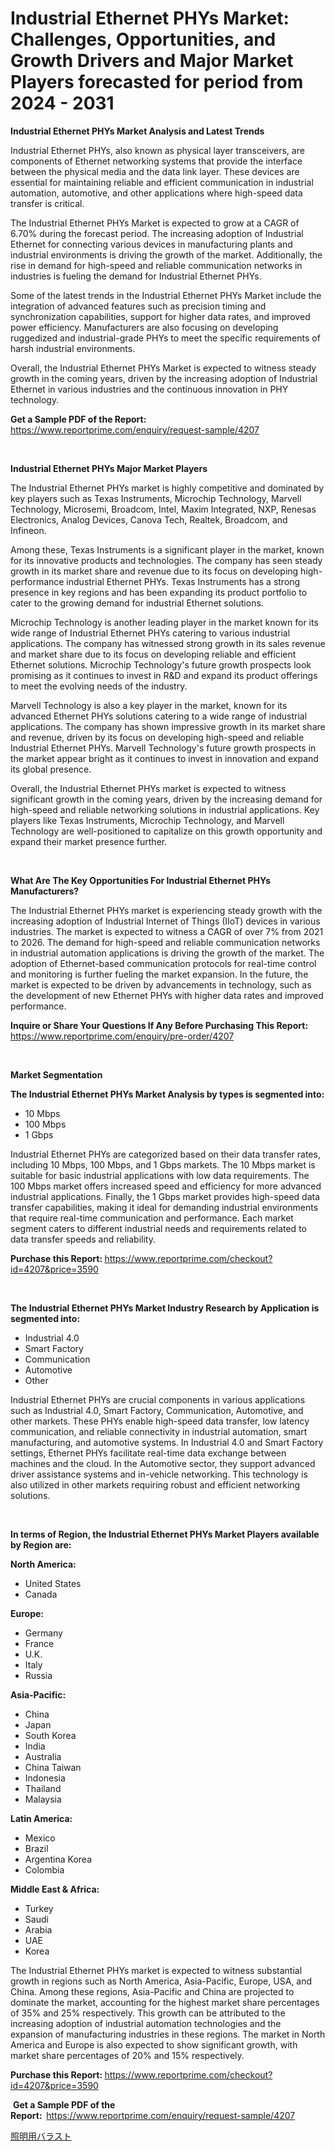 <p><h1>Industrial Ethernet PHYs Market: Challenges, Opportunities, and Growth Drivers and Major Market Players forecasted for period from 2024 - 2031</h1></p><p><strong>Industrial Ethernet PHYs Market Analysis and Latest Trends</strong></p>
<p><p>Industrial Ethernet PHYs, also known as physical layer transceivers, are components of Ethernet networking systems that provide the interface between the physical media and the data link layer. These devices are essential for maintaining reliable and efficient communication in industrial automation, automotive, and other applications where high-speed data transfer is critical.</p><p>The Industrial Ethernet PHYs Market is expected to grow at a CAGR of 6.70% during the forecast period. The increasing adoption of Industrial Ethernet for connecting various devices in manufacturing plants and industrial environments is driving the growth of the market. Additionally, the rise in demand for high-speed and reliable communication networks in industries is fueling the demand for Industrial Ethernet PHYs.</p><p>Some of the latest trends in the Industrial Ethernet PHYs Market include the integration of advanced features such as precision timing and synchronization capabilities, support for higher data rates, and improved power efficiency. Manufacturers are also focusing on developing ruggedized and industrial-grade PHYs to meet the specific requirements of harsh industrial environments.</p><p>Overall, the Industrial Ethernet PHYs Market is expected to witness steady growth in the coming years, driven by the increasing adoption of Industrial Ethernet in various industries and the continuous innovation in PHY technology.</p></p>
<p><strong>Get a Sample PDF of the Report:&nbsp;</strong> <a href="https://www.reportprime.com/enquiry/request-sample/4207">https://www.reportprime.com/enquiry/request-sample/4207</a></p>
<p>&nbsp;</p>
<p><strong>Industrial Ethernet PHYs Major Market Players</strong></p>
<p><p>The Industrial Ethernet PHYs market is highly competitive and dominated by key players such as Texas Instruments, Microchip Technology, Marvell Technology, Microsemi, Broadcom, Intel, Maxim Integrated, NXP, Renesas Electronics, Analog Devices, Canova Tech, Realtek, Broadcom, and Infineon.</p><p>Among these, Texas Instruments is a significant player in the market, known for its innovative products and technologies. The company has seen steady growth in its market share and revenue due to its focus on developing high-performance industrial Ethernet PHYs. Texas Instruments has a strong presence in key regions and has been expanding its product portfolio to cater to the growing demand for industrial Ethernet solutions.</p><p>Microchip Technology is another leading player in the market known for its wide range of Industrial Ethernet PHYs catering to various industrial applications. The company has witnessed strong growth in its sales revenue and market share due to its focus on developing reliable and efficient Ethernet solutions. Microchip Technology's future growth prospects look promising as it continues to invest in R&D and expand its product offerings to meet the evolving needs of the industry.</p><p>Marvell Technology is also a key player in the market, known for its advanced Ethernet PHYs solutions catering to a wide range of industrial applications. The company has shown impressive growth in its market share and revenue, driven by its focus on developing high-speed and reliable Industrial Ethernet PHYs. Marvell Technology's future growth prospects in the market appear bright as it continues to invest in innovation and expand its global presence.</p><p>Overall, the Industrial Ethernet PHYs market is expected to witness significant growth in the coming years, driven by the increasing demand for high-speed and reliable networking solutions in industrial applications. Key players like Texas Instruments, Microchip Technology, and Marvell Technology are well-positioned to capitalize on this growth opportunity and expand their market presence further.</p></p>
<p>&nbsp;</p>
<p><strong>What Are The Key Opportunities For Industrial Ethernet PHYs Manufacturers?</strong></p>
<p><p>The Industrial Ethernet PHYs market is experiencing steady growth with the increasing adoption of Industrial Internet of Things (IIoT) devices in various industries. The market is expected to witness a CAGR of over 7% from 2021 to 2026. The demand for high-speed and reliable communication networks in industrial automation applications is driving the growth of the market. The adoption of Ethernet-based communication protocols for real-time control and monitoring is further fueling the market expansion. In the future, the market is expected to be driven by advancements in technology, such as the development of new Ethernet PHYs with higher data rates and improved performance.</p></p>
<p><strong>Inquire or Share Your Questions If Any Before Purchasing This Report:</strong> <a href="https://www.reportprime.com/enquiry/pre-order/4207">https://www.reportprime.com/enquiry/pre-order/4207</a></p>
<p>&nbsp;</p>
<p><strong>Market Segmentation</strong></p>
<p><strong>The Industrial Ethernet PHYs Market Analysis by types is segmented into:</strong></p>
<p><ul><li>10 Mbps</li><li>100 Mbps</li><li>1 Gbps</li></ul></p>
<p><p>Industrial Ethernet PHYs are categorized based on their data transfer rates, including 10 Mbps, 100 Mbps, and 1 Gbps markets. The 10 Mbps market is suitable for basic industrial applications with low data requirements. The 100 Mbps market offers increased speed and efficiency for more advanced industrial applications. Finally, the 1 Gbps market provides high-speed data transfer capabilities, making it ideal for demanding industrial environments that require real-time communication and performance. Each market segment caters to different industrial needs and requirements related to data transfer speeds and reliability.</p></p>
<p><strong>Purchase this Report:&nbsp;</strong><a href="https://www.reportprime.com/checkout?id=4207&price=3590">https://www.reportprime.com/checkout?id=4207&price=3590</a></p>
<p>&nbsp;</p>
<p><strong>The Industrial Ethernet PHYs Market Industry Research by Application is segmented into:</strong></p>
<p><ul><li>Industrial 4.0</li><li>Smart Factory</li><li>Communication</li><li>Automotive</li><li>Other</li></ul></p>
<p><p>Industrial Ethernet PHYs are crucial components in various applications such as Industrial 4.0, Smart Factory, Communication, Automotive, and other markets. These PHYs enable high-speed data transfer, low latency communication, and reliable connectivity in industrial automation, smart manufacturing, and automotive systems. In Industrial 4.0 and Smart Factory settings, Ethernet PHYs facilitate real-time data exchange between machines and the cloud. In the Automotive sector, they support advanced driver assistance systems and in-vehicle networking. This technology is also utilized in other markets requiring robust and efficient networking solutions.</p></p>
<p>&nbsp;</p>
<p><strong>In terms of Region, the Industrial Ethernet PHYs Market Players available by Region are:</strong></p>
<p>
    <p> <strong> North America: </strong>
        <ul>
            <li>United States</li>
            <li>Canada</li>
        </ul>
        </p> 
    <p> <strong> Europe: </strong>
        <ul>
            <li>Germany</li>
            <li>France</li>
            <li>U.K.</li>
            <li>Italy</li>
            <li>Russia</li>
        </ul>
        </p> 
    <p> <strong> Asia-Pacific: </strong>
        <ul>
            <li>China</li>
            <li>Japan</li>
            <li>South Korea</li>
            <li>India</li>
            <li>Australia</li>
            <li>China Taiwan</li>
            <li>Indonesia</li>
            <li>Thailand</li>
            <li>Malaysia</li>
        </ul>
        </p> 
    <p> <strong> Latin America: </strong>
        <ul>
            <li>Mexico</li>
            <li>Brazil</li>
            <li>Argentina Korea</li>
            <li>Colombia</li>
        </ul>
        </p> 
    <p> <strong> Middle East & Africa: </strong>
        <ul>
            <li>Turkey</li>
            <li>Saudi</li>
            <li>Arabia</li>
            <li>UAE</li>
            <li>Korea</li>
        </ul>
    </p>
    </p>
<p><p>The Industrial Ethernet PHYs market is expected to witness substantial growth in regions such as North America, Asia-Pacific, Europe, USA, and China. Among these regions, Asia-Pacific and China are projected to dominate the market, accounting for the highest market share percentages of 35% and 25% respectively. This growth can be attributed to the increasing adoption of industrial automation technologies and the expansion of manufacturing industries in these regions. The market in North America and Europe is also expected to show significant growth, with market share percentages of 20% and 15% respectively.</p></p>
<p><strong>Purchase this Report: </strong><a href="https://www.reportprime.com/checkout?id=4207&price=3590">https://www.reportprime.com/checkout?id=4207&price=3590</a></p>
<p>&nbsp;<strong>Get a Sample PDF of the Report:&nbsp;&nbsp;</strong><a href="https://www.reportprime.com/enquiry/request-sample/4207">https://www.reportprime.com/enquiry/request-sample/4207</a></p>
<p><strong></strong></p>
<p><p><a href="https://github.com/ycmtqqhvk3273/Market-Research-Report-List-1/blob/main/249205515029.md">照明用バラスト</a></p></p>